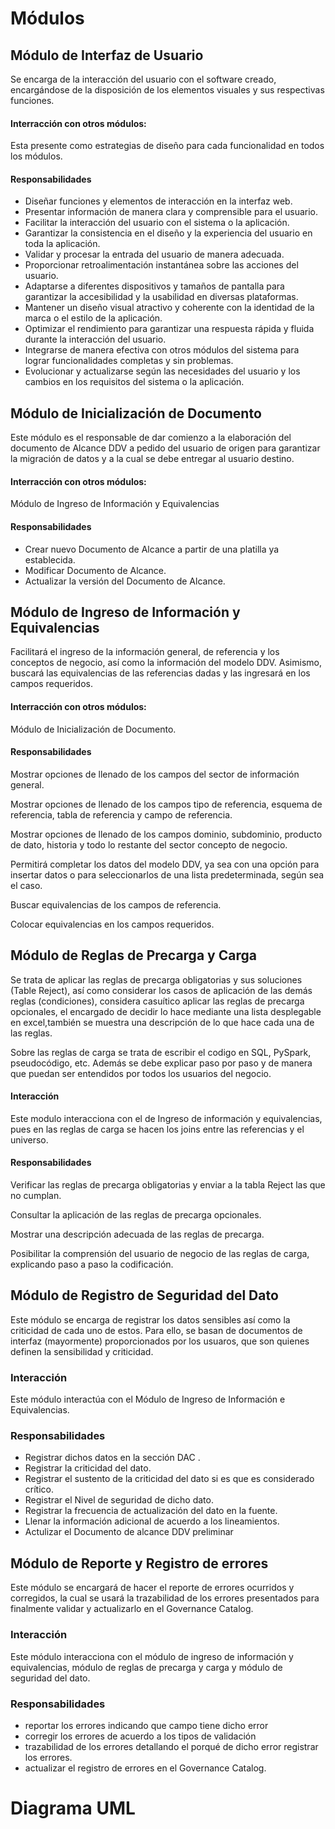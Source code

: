 # Módulos

## Módulo de Interfaz de Usuario

Se encarga de la interacción del usuario con el software creado, encargándose de la disposición de los elementos visuales y sus respectivas funciones.

#### Interracción con otros módulos: 
Esta presente como estrategias de diseño para cada funcionalidad en todos los módulos.

#### Responsabilidades
* Diseñar funciones y elementos de interacción en la interfaz web.
* Presentar información de manera clara y comprensible para el usuario.
* Facilitar la interacción del usuario con el sistema o la aplicación.
* Garantizar la consistencia en el diseño y la experiencia del usuario en toda la aplicación.
* Validar y procesar la entrada del usuario de manera adecuada.
* Proporcionar retroalimentación instantánea sobre las acciones del usuario.
* Adaptarse a diferentes dispositivos y tamaños de pantalla para garantizar la accesibilidad y la usabilidad en diversas plataformas.
* Mantener un diseño visual atractivo y coherente con la identidad de la marca o el estilo de la aplicación.
* Optimizar el rendimiento para garantizar una respuesta rápida y fluida durante la interacción del usuario.
* Integrarse de manera efectiva con otros módulos del sistema para lograr funcionalidades completas y sin problemas.
* Evolucionar y actualizarse según las necesidades del usuario y los cambios en los requisitos del sistema o la aplicación.

## Módulo de Inicialización de Documento

Este módulo es el responsable de dar comienzo a la elaboración del documento de Alcance DDV a pedido del usuario de origen para garantizar la migración de datos y a la cual se debe entregar al usuario destino.

#### Interracción con otros módulos: 
Módulo de Ingreso de Información y Equivalencias

#### Responsabilidades

* Crear nuevo Documento de Alcance a partir de una platilla ya establecida.
* Modificar Documento de Alcance.
* Actualizar la versión  del Documento de Alcance.


## Módulo de Ingreso de Información y Equivalencias

Facilitará el ingreso de la información general, de referencia y los conceptos de negocio, así como la información del modelo DDV. Asimismo, buscará las equivalencias de las referencias dadas y las ingresará en los campos requeridos.

#### Interracción con otros módulos: 
Módulo de Inicialización de Documento.

#### Responsabilidades

Mostrar opciones de llenado de los campos del sector de información general.

Mostrar opciones de llenado de los campos tipo de referencia, esquema de referencia, tabla de referencia y campo de referencia.

Mostrar opciones de llenado de los campos dominio, subdominio, producto de dato, historia y todo lo restante del sector concepto de negocio.

Permitirá completar los datos del modelo DDV, ya sea con una opción para insertar datos o para seleccionarlos de una lista predeterminada, según sea el caso.

Buscar equivalencias de los campos de referencia.

Colocar equivalencias en los campos requeridos.

## Módulo de Reglas de Precarga y Carga 

Se trata de aplicar las reglas de precarga obligatorias y sus soluciones (Table Reject), así como considerar los casos de aplicación de las demás reglas (condiciones), considera casuítico aplicar las reglas de precarga opcionales, el encargado de decidir lo hace mediante una lista desplegable en excel,también se muestra una descripción de lo que hace cada una de las reglas.

Sobre las reglas de carga se trata de escribir el codigo en SQL, PySpark, pseudocódigo, etc. Además se debe explicar paso por paso y de manera que puedan ser entendidos por todos los usuarios del negocio. 

#### Interacción

Este modulo interacciona con el de Ingreso de información y equivalencias, pues en las reglas de carga se hacen los joins entre las referencias y el universo.

#### Responsabilidades

Verificar las reglas de precarga obligatorias y enviar a la tabla Reject las que no cumplan.

Consultar la aplicación de las reglas de precarga opcionales.

Mostrar una descripción adecuada de las reglas de precarga.

Posibilitar la comprensión del usuario de negocio de las reglas de carga, explicando paso a paso la codificación.



## Módulo de Registro de Seguridad del Dato


Este módulo se encarga de registrar los datos sensibles así como la criticidad de cada uno de estos. Para ello, se basan de documentos de interfaz (mayormente) proporcionados por los usuaros, que son quienes definen la sensibilidad y criticidad.

### Interacción 

Este módulo interactúa con el Módulo de Ingreso de Información e Equivalencias.
### Responsabilidades
* Registrar dichos datos en la sección DAC .
* Registrar la criticidad del dato.
* Registrar el sustento de la criticidad del dato si es que es considerado crítico.
* Registrar el Nivel de seguridad de dicho dato.
* Registrar la frecuencia de actualización del dato en la fuente.
* Llenar la información adicional de acuerdo a los lineamientos.
* Actulizar el Documento de alcance DDV preliminar
## Módulo de  Reporte y Registro de errores


Este módulo se encargará de hacer el reporte de errores ocurridos y corregidos, la cual se usará la trazabilidad de los errores presentados para finalmente validar y actualizarlo en el Governance Catalog.


### Interacción 

Este módulo interacciona con el módulo de ingreso de información y equivalencias, módulo de reglas de precarga y carga y módulo de seguridad del dato.
### Responsabilidades
* reportar los errores indicando que campo tiene dicho error
* corregir los errores de acuerdo a los tipos de validación
* trazabilidad de los errores detallando el porqué de dicho error
registrar los errores.
* actualizar el registro de errores en el Governance Catalog.


# Diagrama UML
